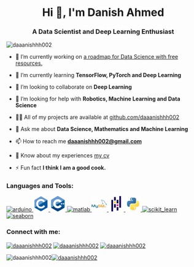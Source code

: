 <h1 align="center">Hi 👋, I'm Danish Ahmed</h1>
<h3 align="center">A Data Scientist and Deep Learning Enthusiast</h3>

<p align="left"> <img src="https://komarev.com/ghpvc/?username=daaanishhh002&label=Profile%20views&color=0e75b6&style=flat" alt="daaanishhh002" /> </p>

- 🔭 I’m currently working on [a roadmap for Data Science with free resources.](github.com/daaanishhh002)

- 🌱 I’m currently learning **TensorFlow, PyTorch and Deep Learning**

- 👯 I’m looking to collaborate on **Deep Learning**

- 🤝 I’m looking for help with **Robotics, Machine Learning and Data Science**

- 👨‍💻 All of my projects are available at [github.com/daaanishhh002](github.com/daaanishhh002)

- 💬 Ask me about **Data Science, Mathematics and Machine Learning**

- 📫 How to reach me **daaanishhh002@gmail.com**

- 📄 Know about my experiences [my cv](https://drive.google.com/file/d/1XAGpZsxIzEAmAGaN_W0HejWs-CBS-QmP/view?usp=sharing)

- ⚡ Fun fact **I think I am a good cook.**

<h3 align="left">Languages and Tools:</h3>
<p align="left"> <a href="https://www.arduino.cc/" target="_blank" rel="noreferrer"> <img src="https://cdn.worldvectorlogo.com/logos/arduino-1.svg" alt="arduino" width="40" height="40"/> </a> <a href="https://www.cprogramming.com/" target="_blank" rel="noreferrer"> <img src="https://raw.githubusercontent.com/devicons/devicon/master/icons/c/c-original.svg" alt="c" width="40" height="40"/> </a> <a href="https://www.w3schools.com/cpp/" target="_blank" rel="noreferrer"> <img src="https://raw.githubusercontent.com/devicons/devicon/master/icons/cplusplus/cplusplus-original.svg" alt="cplusplus" width="40" height="40"/> </a> <a href="https://www.mathworks.com/" target="_blank" rel="noreferrer"> <img src="https://upload.wikimedia.org/wikipedia/commons/2/21/Matlab_Logo.png" alt="matlab" width="40" height="40"/> </a> <a href="https://www.mysql.com/" target="_blank" rel="noreferrer"> <img src="https://raw.githubusercontent.com/devicons/devicon/master/icons/mysql/mysql-original-wordmark.svg" alt="mysql" width="40" height="40"/> </a> <a href="https://pandas.pydata.org/" target="_blank" rel="noreferrer"> <img src="https://raw.githubusercontent.com/devicons/devicon/2ae2a900d2f041da66e950e4d48052658d850630/icons/pandas/pandas-original.svg" alt="pandas" width="40" height="40"/> </a> <a href="https://www.python.org" target="_blank" rel="noreferrer"> <img src="https://raw.githubusercontent.com/devicons/devicon/master/icons/python/python-original.svg" alt="python" width="40" height="40"/> </a> <a href="https://scikit-learn.org/" target="_blank" rel="noreferrer"> <img src="https://upload.wikimedia.org/wikipedia/commons/0/05/Scikit_learn_logo_small.svg" alt="scikit_learn" width="40" height="40"/> </a> <a href="https://seaborn.pydata.org/" target="_blank" rel="noreferrer"> <img src="https://seaborn.pydata.org/_images/logo-mark-lightbg.svg" alt="seaborn" width="40" height="40"/> </a> </p>

<h3 align="left">Connect with me:</h3>
<p align="left">
<a href="https://linkedin.com/in/daaanishhh002" target="blank"><img align="center" src="https://raw.githubusercontent.com/rahuldkjain/github-profile-readme-generator/master/src/images/icons/Social/linked-in-alt.svg" alt="daaanishhh002" height="30" width="40" /></a>
<a href="https://kaggle.com/daaanishhh002" target="blank"><img align="center" src="https://raw.githubusercontent.com/rahuldkjain/github-profile-readme-generator/master/src/images/icons/Social/kaggle.svg" alt="daaanishhh002" height="30" width="40" /></a>
<a href="https://www.leetcode.com/daaanishhh002" target="blank"><img align="center" src="https://raw.githubusercontent.com/rahuldkjain/github-profile-readme-generator/master/src/images/icons/Social/leet-code.svg" alt="daaanishhh002" height="30" width="40" /></a>
</p>

<p><img align="left" src="https://github-readme-stats.vercel.app/api/top-langs?username=daaanishhh002&show_icons=true&locale=en&layout=compact" alt="daaanishhh002" /></p>

<p align="left"> <a href="https://github.com/ryo-ma/github-profile-trophy"><img src="https://github-profile-trophy.vercel.app/?username=daaanishhh002" alt="daaanishhh002" /></a> </p>

